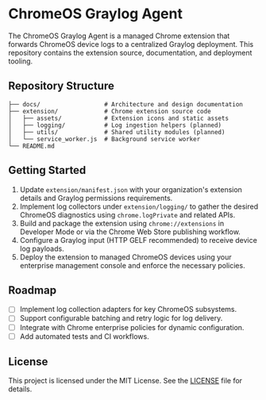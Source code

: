 # ChromeOS Graylog Agent

The ChromeOS Graylog Agent is a managed Chrome extension that forwards
ChromeOS device logs to a centralized Graylog deployment. This repository
contains the extension source, documentation, and deployment tooling.

## Repository Structure

```
├── docs/                  # Architecture and design documentation
├── extension/             # Chrome extension source code
│   ├── assets/            # Extension icons and static assets
│   ├── logging/           # Log ingestion helpers (planned)
│   ├── utils/             # Shared utility modules (planned)
│   └── service_worker.js  # Background service worker
└── README.md
```

## Getting Started

1. Update `extension/manifest.json` with your organization's extension details
   and Graylog permissions requirements.
2. Implement log collectors under `extension/logging/` to gather the desired
   ChromeOS diagnostics using `chrome.logPrivate` and related APIs.
3. Build and package the extension using `chrome://extensions` in Developer
   Mode or via the Chrome Web Store publishing workflow.
4. Configure a Graylog input (HTTP GELF recommended) to receive device log
   payloads.
5. Deploy the extension to managed ChromeOS devices using your enterprise
   management console and enforce the necessary policies.

## Roadmap

- [ ] Implement log collection adapters for key ChromeOS subsystems.
- [ ] Support configurable batching and retry logic for log delivery.
- [ ] Integrate with Chrome enterprise policies for dynamic configuration.
- [ ] Add automated tests and CI workflows.

## License

This project is licensed under the MIT License. See the [LICENSE](LICENSE) file
for details.

